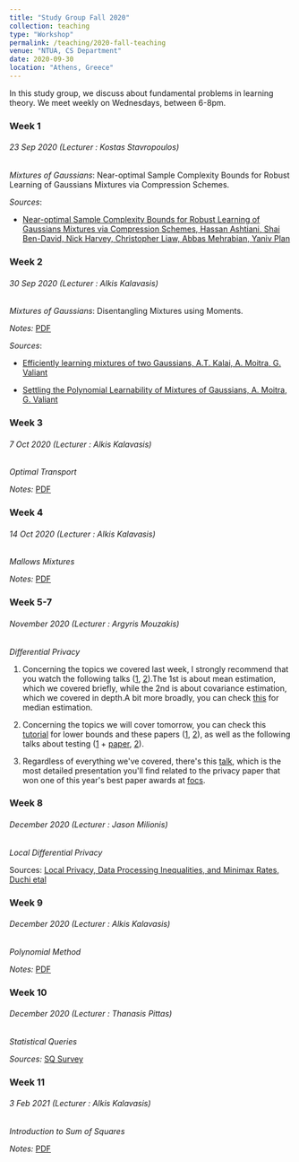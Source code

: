 ```yaml
---
title: "Study Group Fall 2020"
collection: teaching
type: "Workshop"
permalink: /teaching/2020-fall-teaching
venue: "NTUA, CS Department"
date: 2020-09-30
location: "Athens, Greece"
---
```


In this study group, we discuss about fundamental problems in learning theory. We meet weekly on Wednesdays, between 6-8pm.

### Week 1 
###### 23 Sep 2020 (Lecturer : Kostas Stavropoulos)
_Mixtures of Gaussians_: Near-optimal Sample Complexity Bounds for Robust Learning of Gaussians Mixtures via Compression Schemes.

_Sources_: 

- [Near-optimal Sample Complexity Bounds for Robust Learning of Gaussians Mixtures via Compression Schemes, Hassan Ashtiani, Shai Ben-David, Nick Harvey, Christopher Liaw, Abbas Mehrabian, Yaniv Plan](https://arxiv.org/abs/1710.05209) 


### Week 2
###### 30 Sep 2020 (Lecturer : Alkis Kalavasis)
_Mixtures of Gaussians_: Disentangling Mixtures using Moments.

_Notes:_ [PDF](https://github.com/AlkisK/AlkisK.github.io/blob/master/_teaching/study-group-lec2_alkis_mixtures.pdf)

_Sources_: 

- [Efficiently learning mixtures of two Gaussians, A.T. Kalai, A. Moitra, G. Valiant](http://people.csail.mit.edu/moitra/docs/2g-full.pdf) 

- [Settling the Polynomial Learnability of Mixtures of Gaussians, A. Moitra, G. Valiant](https://arxiv.org/abs/1004.4223)


### Week 3 
###### 7 Oct 2020 (Lecturer : Alkis Kalavasis)
_Optimal Transport_

_Notes:_ [PDF](https://github.com/AlkisK/AlkisK.github.io/blob/master/_teaching/study-group-lec3_alkis_opt_transp.pdf)

### Week 4
###### 14 Oct 2020 (Lecturer : Alkis Kalavasis)
_Mallows Mixtures_

_Notes:_ [PDF](https://github.com/AlkisK/AlkisK.github.io/blob/master/_teaching/study-group-lec4_alkis_mallows_mixt.pdf)

### Week 5-7
###### November 2020 (Lecturer : Argyris Mouzakis)
_Differential Privacy_

1) Concerning the topics we covered last week, I strongly recommend that you watch the following talks ([1](https://www.youtube.com/watch?v=RmXQ0LnsH90), [2](https://www.youtube.com/watch?v=2oLWHRNF_tM)).The 1st is about mean estimation, which we covered briefly, while the 2nd is about covariance estimation, which we covered in depth.A bit more broadly, you can check [this](https://arxiv.org/abs/2011.06202) for median estimation.

2)  Concerning the topics we will cover tomorrow, you can check this [tutorial](http://www.cs.columbia.edu/~ccanonne/tutorial-focs2020/) for lower bounds and these papers ([1](https://arxiv.org/abs/1311.3158), [2](https://arxiv.org/abs/2004.06830)), as well as the following talks about testing ([1](https://www.youtube.com/watch?v=xrx2HKqcoV8) + [paper](https://arxiv.org/abs/1811.11148), [2](https://www.youtube.com/watch?v=_yXCHRkUMsY)).

3) Regardless of everything we've covered, there's this [talk](https://www.youtube.com/watch?v=14SwC1ewYBc), which is the most detailed presentation you'll find related to the privacy paper that won one of this year's best paper awards at [focs](https://focs2020.cs.duke.edu/awards/).


### Week 8
###### December 2020 (Lecturer : Jason Milionis)
_Local Differential Privacy_

Sources: [Local Privacy, Data Processing Inequalities, and Minimax Rates, Duchi etal](https://arxiv.org/pdf/1302.3203.pdf)

### Week 9
###### December 2020 (Lecturer : Alkis Kalavasis)
_Polynomial Method_

_Notes:_ [PDF](https://github.com/AlkisK/AlkisK.github.io/blob/master/_teaching/study-group-lec5_alkis_polynomial_method(s).pdf)

### Week 10
###### December 2020 (Lecturer : Thanasis Pittas)
_Statistical Queries_

_Sources:_ [SQ Survey](https://arxiv.org/pdf/2004.00557.pdf)

### Week 11
###### 3 Feb 2021 (Lecturer : Alkis Kalavasis)
_Introduction to Sum of Squares_

_Notes:_ [PDF](https://github.com/AlkisK/AlkisK.github.io/blob/master/_teaching/study-group-lec6_alkis_sos.pdf)
 
